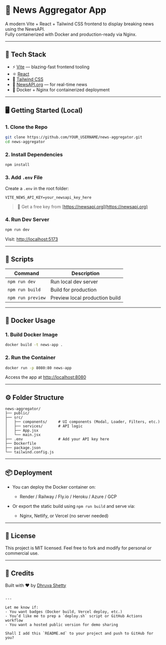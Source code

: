 # 📰 News Aggregator App

A modern Vite + React + Tailwind CSS frontend to display breaking news using the NewsAPI.  
Fully containerized with Docker and production-ready via Nginx.

---

## 🚀 Tech Stack

- ⚡ [Vite](https://vitejs.dev/) — blazing-fast frontend tooling
- ⚛️ [React](https://reactjs.org/)
- 💨 [Tailwind CSS](https://tailwindcss.com/)
- 📡 [NewsAPI.org](https://newsapi.org/) — for real-time news
- 🐳 Docker + Nginx for containerized deployment

---

## 🖥️ Getting Started (Local)

### 1. Clone the Repo

```bash
git clone https://github.com/YOUR_USERNAME/news-aggregator.git
cd news-aggregator
````

### 2. Install Dependencies

```bash
npm install
```

### 3. Add `.env` File

Create a `.env` in the root folder:

```env
VITE_NEWS_API_KEY=your_newsapi_key_here
```

> 🔐 Get a free key from [https://newsapi.org](https://newsapi.org)

### 4. Run Dev Server

```bash
npm run dev
```

Visit: [http://localhost:5173](http://localhost:5173)

---

## 🧪 Scripts

| Command           | Description                    |
| ----------------- | ------------------------------ |
| `npm run dev`     | Run local dev server           |
| `npm run build`   | Build for production           |
| `npm run preview` | Preview local production build |

---

## 🐳 Docker Usage

### 1. Build Docker Image

```bash
docker build -t news-app .
```

### 2. Run the Container

```bash
docker run -p 8080:80 news-app
```

Access the app at [http://localhost:8080](http://localhost:8080)

---

## ⚙️ Folder Structure

```
news-aggregator/
├── public/
├── src/
│   ├── components/     # UI components (Modal, Loader, Filters, etc.)
│   ├── services/       # API logic
│   ├── App.jsx
│   └── main.jsx
├── .env                # Add your API key here
├── Dockerfile
├── package.json
└── tailwind.config.js
```

---

## 📦 Deployment

* You can deploy the Docker container on:

  * Render / Railway / Fly.io / Heroku / Azure / GCP
* Or export the static build using `npm run build` and serve via:

  * Nginx, Netlify, or Vercel (no server needed)

---

## 📃 License

This project is MIT licensed. Feel free to fork and modify for personal or commercial use.

---

## 🙌 Credits

Built with ❤️ by [Dhruva Shetty](https://github.com/dhrvio)

```

---

Let me know if:
- You want badges (Docker build, Vercel deploy, etc.)
- You’d like me to prep a `deploy.sh` script or GitHub Actions workflow
- You want a hosted public version for demo sharing

Shall I add this `README.md` to your project and push to GitHub for you?
```
